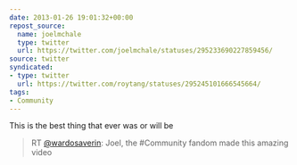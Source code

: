 ```yaml
---
date: 2013-01-26 19:01:32+00:00
repost_source:
  name: joelmchale
  type: twitter
  url: https://twitter.com/joelmchale/statuses/295233690227859456/
source: twitter
syndicated:
- type: twitter
  url: https://twitter.com/roytang/statuses/295245101666545664/
tags:
- Community
---
```


This is the best thing that ever was or will be 

> RT [@wardosaverin](https://twitter.com/wardosaverin/): Joel, the #Community fandom made this amazing video